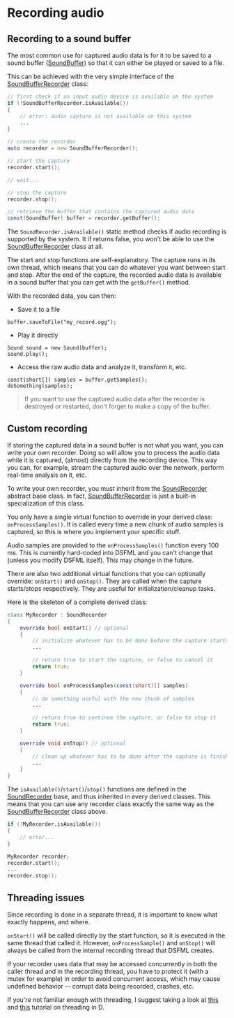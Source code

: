 Recording audio
=====

Recording to a sound buffer
---

The most common use for captured audio data is for it to be saved to a sound buffer ([SoundBuffer](https://github.com/Jebbs/DSFML/tree/master/src/dsfml/audio/soundbuffer.d)) so that it can either be played or saved to a file.

This can be achieved with the very simple interface of the [SoundBufferRecorder](https://github.com/Jebbs/DSFML/tree/master/src/dsfml/audio/soundbufferrecorder.d) class:

```D
// first check if an input audio device is available on the system
if (!SoundBufferRecorder.isAvailable())
{
    // error: audio capture is not available on this system
    ...
}

// create the recorder
auto recorder = new SoundBufferRecorder();

// start the capture
recorder.start();

// wait...

// stop the capture
recorder.stop();

// retrieve the buffer that contains the captured audio data
const(SoundBuffer) buffer = recorder.getBuffer();
```

The `SoundRecorder.isAvailable()` static method checks if audio recording is supported by the system. It if returns false, you won't be able to use the [SoundBufferRecorder](https://github.com/Jebbs/DSFML/tree/master/src/dsfml/audio/soundbufferrecorder.d) class at all.

The start and stop functions are self-explanatory. The capture runs in its own thread, which means that you can do whatever you want between start and stop. After the end of the capture, the recorded audio data is available in a sound buffer that you can get with the `getBuffer()` method.

With the recorded data, you can then:

+ Save it to a file
```
buffer.saveToFile("my_record.ogg");
```

+ Play it directly
```
Sound sound = new Sound(buffer);
sound.play();
```
+ Access the raw audio data and analyze it, transform it, etc.
```
const(short[]) samples = buffer.getSamples();
doSomething(samples);
```

> If you want to use the captured audio data after the recorder is destroyed or restarted, don't forget to make a copy of the buffer.

Custom recording
---

If storing the captured data in a sound buffer is not what you want, you can write your own recorder. Doing so will allow you to process the audio data while it is captured, (almost) directly from the recording device. This way you can, for example, stream the captured audio over the network, perform real-time analysis on it, etc.

To write your own recorder, you must inherit from the [SoundRecorder](https://github.com/Jebbs/DSFML/tree/master/src/dsfml/audio/soundrecorder.d) abstract base class. In fact, [SoundBufferRecorder](https://github.com/Jebbs/DSFML/tree/master/src/dsfml/audio/soundbufferrecorder.d) is just a built-in specialization of this class.

You only have a single virtual function to override in your derived class: `onProcessSamples()`. It is called every time a new chunk of audio samples is captured, so this is where you implement your specific stuff.

Audio samples are provided to the `onProcessSamples()` function every 100 ms. This is currently hard-coded into DSFML and you can't change that (unless you modify DSFML itself). This may change in the future.

There are also two additional virtual functions that you can optionally override: `onStart()` and `onStop()`. They are called when the capture starts/stops respectively. They are useful for initialization/cleanup tasks.

Here is the skeleton of a complete derived class:

```D
class MyRecorder : SoundRecorder
{
    override bool onStart() // optional
    {
        // initialize whatever has to be done before the capture starts
        ...

        // return true to start the capture, or false to cancel it
        return true;
    }

    override bool onProcessSamples(const(short)[] samples)
    {
        // do something useful with the new chunk of samples
        ...

        // return true to continue the capture, or false to stop it
        return true;
    }

    override void onStop() // optional
    {
        // clean up whatever has to be done after the capture is finished
        ...
    }
}
```

The `isAvailable()`/`start()`/`stop()` functions are defined in the [SoundRecorder](https://github.com/Jebbs/DSFML/tree/master/src/dsfml/audio/soundrecorder.d) base, and thus inherited in every derived classes. This means that you can use any recorder class exactly the same way as the [SoundBufferRecorder](https://github.com/Jebbs/DSFML/tree/master/src/dsfml/audio/soundbufferrecorder.d) class above.

```D
if (!MyRecorder.isAvailable())
{
    // error...
}

MyRecorder recorder;
recorder.start();
...
recorder.stop();
```

Threading issues
---

Since recording is done in a separate thread, it is important to know what exactly happens, and where.

`onStart()` will be called directly by the start function, so it is executed in the same thread that called it. However, `onProcessSample()` and `onStop()` will always be called from the internal recording thread that DSFML creates.

If your recorder uses data that may be accessed concurrently in both the caller thread and in the recording thread, you have to protect it (with a mutex for example) in order to avoid concurrent access, which may cause undefined behavior -- corrupt data being recorded, crashes, etc.

If you're not familiar enough with threading, I suggest taking a look at [this](http://ddili.org/ders/d.en/concurrency.html) and [this](http://ddili.org/ders/d.en/concurrency_shared.html) tutorial on threading in D.

